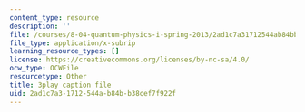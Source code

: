 ```yaml
---
content_type: resource
description: ''
file: /courses/8-04-quantum-physics-i-spring-2013/2ad1c7a31712544ab84bb38cef7f922f_mLe8YCnUed4.vtt
file_type: application/x-subrip
learning_resource_types: []
license: https://creativecommons.org/licenses/by-nc-sa/4.0/
ocw_type: OCWFile
resourcetype: Other
title: 3play caption file
uid: 2ad1c7a3-1712-544a-b84b-b38cef7f922f
---
```

